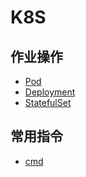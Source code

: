 # K8S

## 作业操作

- [Pod](./pod.md)
- [Deployment](./deployment.md)
- [StatefulSet](./statefulset.md)

## 常用指令

- [cmd](./cmd.md)
